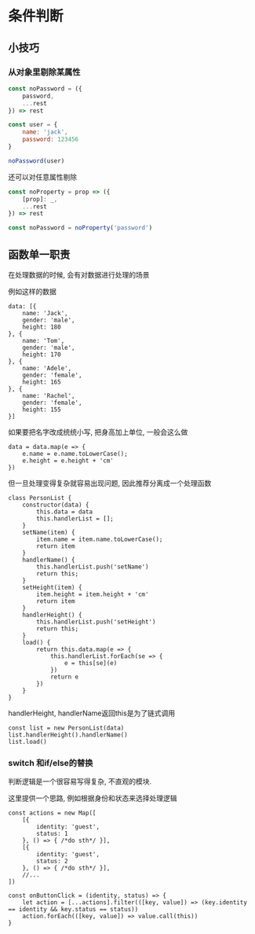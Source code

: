 # 条件判断

## 小技巧

### 从对象里剔除某属性

```js
const noPassword = ({
    password,
    ...rest
}) => rest

const user = {
    name: 'jack',
    password: 123456
}

noPassword(user)
```

还可以对任意属性剔除

```js
const noProperty = prop => ({
    [prop]: _,
    ...rest
}) => rest

const noPassword = noProperty('password')
```

## 函数单一职责

在处理数据的时候, 会有对数据进行处理的场景

例如这样的数据

    data: [{
        name: 'Jack',
        gender: 'male',
        height: 180
    }, {
        name: 'Tom',
        gender: 'male',
        height: 170
    }, {
        name: 'Adele',
        gender: 'female',
        height: 165
    }, {
        name: 'Rachel',
        gender: 'female',
        height: 155
    }]

如果要把名字改成统统小写, 把身高加上单位, 一般会这么做

    data = data.map(e => {
        e.name = e.name.toLowerCase();
        e.height = e.height + 'cm'
    })

但一旦处理变得复杂就容易出现问题, 因此推荐分离成一个处理函数

    class PersonList {
        constructor(data) {
            this.data = data
            this.handlerList = [];
        }
        setName(item) {
            item.name = item.name.toLowerCase();
            return item
        }
        handlerName() {
            this.handlerList.push('setName')
            return this;
        }
        setHeight(item) {
            item.height = item.height + 'cm'
            return item
        }
        handlerHeight() {
            this.handlerList.push('setHeight')
            return this;
        }
        load() {
            return this.data.map(e => {
                this.handlerList.forEach(se => {
                    e = this[se](e)
                })
                return e
            })
        }
    }

handlerHeight, handlerName返回this是为了链式调用

    const list = new PersonList(data)
    list.handlerHeight().handlerName()
    list.load()

### switch 和if/else的替换 

判断逻辑是一个很容易写得复杂, 不直观的模块.

这里提供一个思路, 例如根据身份和状态来选择处理逻辑

    const actions = new Map([
        [{
            identity: 'guest',
            status: 1
        }, () => { /*do sth*/ }],
        [{
            identity: 'guest',
            status: 2
        }, () => { /*do sth*/ }],
        //...
    ])

    const onButtonClick = (identity, status) => {
        let action = [...actions].filter(([key, value]) => (key.identity == identity && key.status == status))
        action.forEach(([key, value]) => value.call(this))
    }

